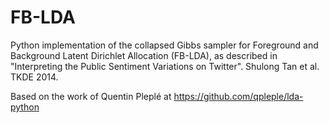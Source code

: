 # FB-LDA
Python implementation of the collapsed Gibbs sampler for Foreground and Background Latent Dirichlet Allocation (FB-LDA), as described in "Interpreting the Public Sentiment Variations on Twitter". Shulong Tan et al. TKDE 2014.


Based on the work of Quentin Pleplé at https://github.com/qpleple/lda-python
